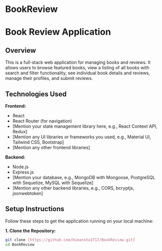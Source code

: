 # BookReview

# Book Review Application

## Overview

This is a full-stack web application for managing books and reviews. It allows users to browse featured books, view a listing of all books with search and filter functionality, see individual book details and reviews, manage their profiles, and submit reviews.

## Technologies Used

**Frontend:**

* React
* React Router (for navigation)
* [Mention your state management library here, e.g., React Context API, Redux]
* [Mention any UI libraries or frameworks you used, e.g., Material UI, Tailwind CSS, Bootstrap]
* [Mention any other frontend libraries]

**Backend:**

* Node.js
* Express.js
* [Mention your database, e.g., MongoDB with Mongoose, PostgreSQL with Sequelize, MySQL with Sequelize]
* [Mention any other backend libraries, e.g., CORS, bcryptjs, jsonwebtoken]

## Setup Instructions

Follow these steps to get the application running on your local machine:

**1. Clone the Repository:**

```bash
git clone [https://github.com/Himanshu3717/BookReview.git]
cd BookReview